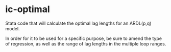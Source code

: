 # ic-optimal
Stata code that will calculate the optimal lag lengths for an ARDL(p,q) model.

In order for it to be used for a specific purpose, be sure to amend the type of regression, as well as the range of lag lengths in the multiple loop ranges.
